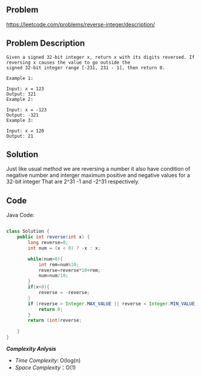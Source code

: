 ## Problem

https://leetcode.com/problems/reverse-integer/description/

## Problem Description

```
Given a signed 32-bit integer x, return x with its digits reversed. If reversing x causes the value to go outside the
signed 32-bit integer range [-231, 231 - 1], then return 0.
```
```
Example 1:

Input: x = 123
Output: 321
Example 2:

Input: x = -123
Output: -321
Example 3:

Input: x = 120
Output: 21
```

## Solution

Just like usual method we are reversing a number it also have condition of negative number and interger maximum positive and negative values for a 32-bit integer
That are 2^31 -1 and -2^31 respectively.

## Code

Java Code:
```java

class Solution {
    public int reverse(int x) {
        long reverse=0;
        int num = (x < 0) ? -x : x;

        while(num>0){
            int rem=num%10;
            reverse=reverse*10+rem;
            num=num/10;
        }
        if(x<0){
            reverse = -reverse;
        }
        if (reverse > Integer.MAX_VALUE || reverse < Integer.MIN_VALUE) {
            return 0;
        }
        return (int)reverse;
        
    }
}

```

**_Complexity Anlysis_**

- _Time Complexity_: O(log(n)
- _Space Complexity_：O(1)
